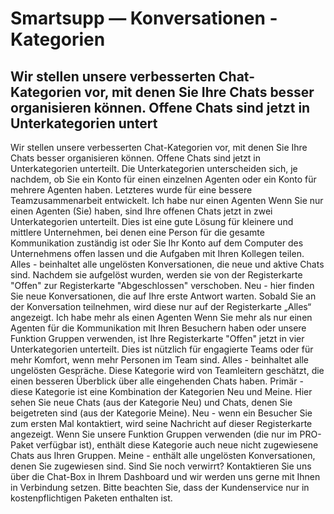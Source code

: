 # Smartsupp — Konversationen - Kategorien
## Wir stellen unsere verbesserten Chat-Kategorien vor, mit denen Sie Ihre Chats besser organisieren können. Offene Chats sind jetzt in Unterkategorien untert
Wir stellen unsere verbesserten Chat-Kategorien vor, mit denen Sie Ihre Chats besser organisieren können. Offene Chats sind jetzt in Unterkategorien unterteilt. Die Unterkategorien unterscheiden sich, je nachdem, ob Sie ein Konto für einen einzelnen Agenten oder ein Konto für mehrere Agenten haben. Letzteres wurde für eine bessere Teamzusammenarbeit entwickelt.
Ich habe nur einen Agenten
Wenn Sie nur einen Agenten (Sie) haben, sind Ihre offenen Chats jetzt in zwei Unterkategorien unterteilt. Dies ist eine gute Lösung für kleinere und mittlere Unternehmen, bei denen eine Person für die gesamte Kommunikation zuständig ist oder Sie Ihr Konto auf dem Computer des Unternehmens offen lassen und die Aufgaben mit Ihren Kollegen teilen.
Alles - beinhaltet alle ungelösten Konversationen, die neue und aktive Chats sind. Nachdem sie aufgelöst wurden, werden sie von der Registerkarte "Offen" zur Registerkarte "Abgeschlossen" verschoben. 
Neu - hier finden Sie neue Konversationen, die auf Ihre erste Antwort warten. Sobald Sie an der Konversation teilnehmen, wird diese nur auf der Registerkarte „Alles“ angezeigt. 
Ich habe mehr als einen Agenten
Wenn Sie mehr als nur einen Agenten für die Kommunikation mit Ihren Besuchern haben oder unsere Funktion Gruppen verwenden, ist Ihre Registerkarte "Offen" jetzt in vier Unterkategorien unterteilt. Dies ist nützlich für engagierte Teams oder für mehr Komfort, wenn mehr Personen im Team sind.
Alles - beinhaltet alle ungelösten Gespräche. Diese Kategorie wird von Teamleitern geschätzt, die einen besseren Überblick über alle eingehenden Chats haben. 
Primär - diese Kategorie ist eine Kombination der Kategorien Neu und Meine. Hier sehen Sie neue Chats (aus der Kategorie Neu) und Chats, denen Sie beigetreten sind (aus der Kategorie Meine). 
Neu - wenn ein Besucher Sie zum ersten Mal kontaktiert, wird seine Nachricht auf dieser Registerkarte angezeigt. Wenn Sie unsere Funktion Gruppen verwenden (die nur im PRO-Paket verfügbar ist), enthält diese Kategorie auch neue nicht zugewiesene Chats aus Ihren Gruppen.
Meine - enthält alle ungelösten Konversationen, denen Sie zugewiesen sind.
Sind Sie noch verwirrt? Kontaktieren Sie uns über die Chat-Box in Ihrem Dashboard und wir werden uns gerne mit Ihnen in Verbindung setzen. Bitte beachten Sie, dass der Kundenservice nur in kostenpflichtigen Paketen enthalten ist.

